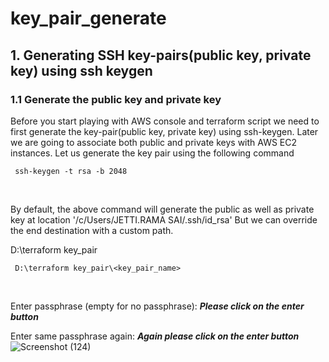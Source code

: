 # key_pair_generate

## 1. Generating SSH key-pairs(public key, private key) using ssh keygen

### 1.1 Generate the public key and private key

Before you start playing with AWS console and terraform script we need to first generate the key-pair(public key, private key) using ssh-keygen.
Later we are going to associate both public and private keys with AWS EC2 instances.
Let us generate the key pair using the following command

```hcl
 ssh-keygen -t rsa -b 2048 
```

<br>

By default, the above command will generate the public as well as private key at location '/c/Users/JETTI.RAMA SAI/.ssh/id_rsa'
But we can override the end destination with a custom path.

D:\terraform key_pair

```hcl
 D:\terraform key_pair\<key_pair_name>
```

<br>

Enter passphrase (empty for no passphrase): ***Please click on the enter button***

Enter same passphrase again: ***Again please click on the enter button***
![Screenshot (124)](https://github.com/user-attachments/assets/e26a7523-a148-4c81-ab9f-868cc52e9b15)

<br>





